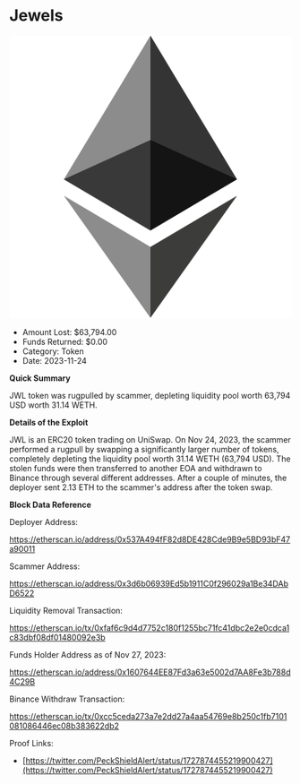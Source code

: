 # Jewels
![Jewels](/rektimages/JWL-Token-Rugpull.png)
- Amount Lost: $63,794.00
- Funds Returned: $0.00
- Category: Token
- Date: 2023-11-24

**Quick Summary**

JWL token was rugpulled by scammer, depleting liquidity pool worth 63,794 USD worth 31.14 WETH.

  


 **Details of the Exploit**

JWL is an ERC20 token trading on UniSwap. On Nov 24, 2023, the scammer performed a rugpull by swapping a significantly larger number of tokens, completely depleting the liquidity pool worth 31.14 WETH (63,794 USD). The stolen funds were then transferred to another EOA and withdrawn to Binance through several different addresses. After a couple of minutes, the deployer sent 2.13 ETH to the scammer's address after the token swap.

  


 **Block Data Reference**

Deployer Address:

https://etherscan.io/address/0x537A494fF82d8DE428Cde9B9e5BD93bF47a90011

  


Scammer Address:

https://etherscan.io/address/0x3d6b06939Ed5b1911C0f296029a1Be34DAbD6522

  


Liquidity Removal Transaction:

https://etherscan.io/tx/0xfaf6c9d4d7752c180f1255bc71fc41dbc2e2e0cdca1c83dbf08df01480092e3b

  


Funds Holder Address as of Nov 27, 2023:

https://etherscan.io/address/0x1607644EE87Fd3a63e5002d7AA8Fe3b788d4C29B

  


Binance Withdraw Transaction:

https://etherscan.io/tx/0xcc5ceda273a7e2dd27a4aa54769e8b250c1fb7101081086446ec08b383622db2


Proof Links:
- [https://twitter.com/PeckShieldAlert/status/1727874455219900427](https://twitter.com/PeckShieldAlert/status/1727874455219900427)


